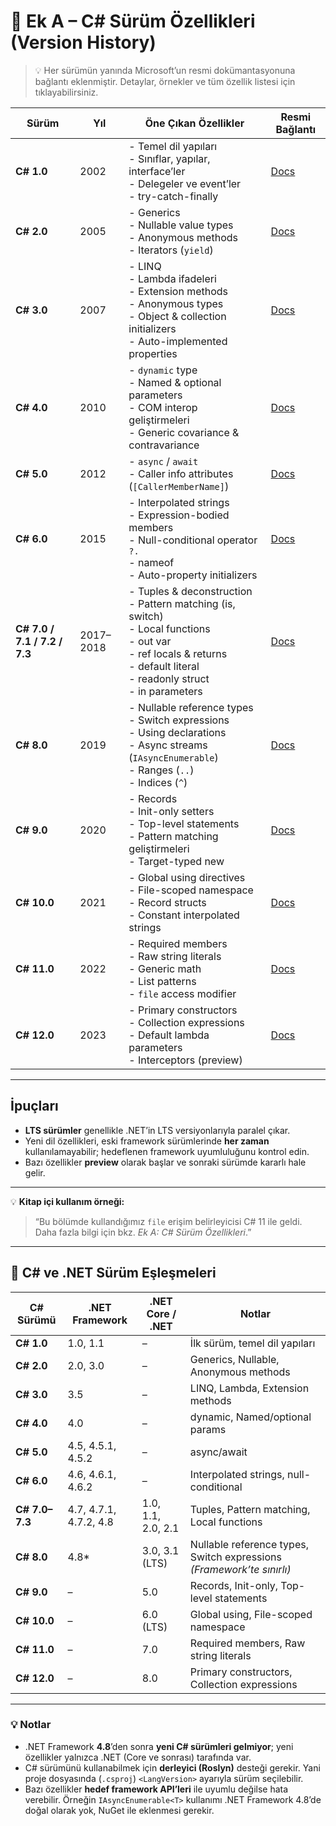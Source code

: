 # 📖 Ek A – C# Sürüm Özellikleri (Version History)

> 💡 Her sürümün yanında Microsoft’un resmi dokümantasyonuna bağlantı eklenmiştir. Detaylar, örnekler ve tüm özellik listesi için tıklayabilirsiniz.

| Sürüm                        | Yıl       | Öne Çıkan Özellikler                                                                                                                                                                  | Resmi Bağlantı                                                                                         |
| ---------------------------- | --------- | ------------------------------------------------------------------------------------------------------------------------------------------------------------------------------------- | ------------------------------------------------------------------------------------------------------ |
| **C# 1.0**                   | 2002      | - Temel dil yapıları<br>- Sınıflar, yapılar, interface’ler<br>- Delegeler ve event’ler<br>- try-catch-finally                                                                         | [Docs](https://learn.microsoft.com/en-us/dotnet/csharp/whats-new/csharp-version-history#c-version-10)  |
| **C# 2.0**                   | 2005      | - Generics<br>- Nullable value types<br>- Anonymous methods<br>- Iterators (`yield`)                                                                                                  | [Docs](https://learn.microsoft.com/en-us/dotnet/csharp/whats-new/csharp-version-history#c-version-20)  |
| **C# 3.0**                   | 2007      | - LINQ<br>- Lambda ifadeleri<br>- Extension methods<br>- Anonymous types<br>- Object & collection initializers<br>- Auto-implemented properties                                       | [Docs](https://learn.microsoft.com/en-us/dotnet/csharp/whats-new/csharp-version-history#c-version-30)  |
| **C# 4.0**                   | 2010      | - `dynamic` type<br>- Named & optional parameters<br>- COM interop geliştirmeleri<br>- Generic covariance & contravariance                                                            | [Docs](https://learn.microsoft.com/en-us/dotnet/csharp/whats-new/csharp-version-history#c-version-40)  |
| **C# 5.0**                   | 2012      | - `async` / `await`<br>- Caller info attributes (`[CallerMemberName]`)                                                                                                                | [Docs](https://learn.microsoft.com/en-us/dotnet/csharp/whats-new/csharp-version-history#c-version-50)  |
| **C# 6.0**                   | 2015      | - Interpolated strings<br>- Expression-bodied members<br>- Null-conditional operator `?.`<br>- nameof<br>- Auto-property initializers                                                 | [Docs](https://learn.microsoft.com/en-us/dotnet/csharp/whats-new/csharp-version-history#c-version-60)  |
| **C# 7.0 / 7.1 / 7.2 / 7.3** | 2017–2018 | - Tuples & deconstruction<br>- Pattern matching (is, switch)<br>- Local functions<br>- out var<br>- ref locals & returns<br>- default literal<br>- readonly struct<br>- in parameters | [Docs](https://learn.microsoft.com/en-us/dotnet/csharp/whats-new/csharp-version-history#c-version-70)  |
| **C# 8.0**                   | 2019      | - Nullable reference types<br>- Switch expressions<br>- Using declarations<br>- Async streams (`IAsyncEnumerable`)<br>- Ranges (`..`)<br>- Indices (`^`)                              | [Docs](https://learn.microsoft.com/en-us/dotnet/csharp/whats-new/csharp-version-history#c-version-80)  |
| **C# 9.0**                   | 2020      | - Records<br>- Init-only setters<br>- Top-level statements<br>- Pattern matching geliştirmeleri<br>- Target-typed new                                                                 | [Docs](https://learn.microsoft.com/en-us/dotnet/csharp/whats-new/csharp-version-history#c-version-90)  |
| **C# 10.0**                  | 2021      | - Global using directives<br>- File-scoped namespace<br>- Record structs<br>- Constant interpolated strings                                                                           | [Docs](https://learn.microsoft.com/en-us/dotnet/csharp/whats-new/csharp-version-history#c-version-100) |
| **C# 11.0**                  | 2022      | - Required members<br>- Raw string literals<br>- Generic math<br>- List patterns<br>- `file` access modifier                                                                          | [Docs](https://learn.microsoft.com/en-us/dotnet/csharp/whats-new/csharp-version-history#c-version-110) |
| **C# 12.0**                  | 2023      | - Primary constructors<br>- Collection expressions<br>- Default lambda parameters<br>- Interceptors (preview)                                                                         | [Docs](https://learn.microsoft.com/en-us/dotnet/csharp/whats-new/csharp-version-history#c-version-120) |

---

## İpuçları

* **LTS sürümler** genellikle .NET’in LTS versiyonlarıyla paralel çıkar.
* Yeni dil özellikleri, eski framework sürümlerinde **her zaman** kullanılamayabilir; hedeflenen framework uyumluluğunu kontrol edin.
* Bazı özellikler **preview** olarak başlar ve sonraki sürümde kararlı hale gelir.

---

💡 **Kitap içi kullanım örneği:**

> “Bu bölümde kullandığımız `file` erişim belirleyicisi C# 11 ile geldi. Daha fazla bilgi için bkz. *Ek A: C# Sürüm Özellikleri*.”

---

## 📌 C# ve .NET Sürüm Eşleşmeleri

| C# Sürümü      | .NET Framework         | .NET Core / .NET   | Notlar                                                                |
| -------------- | ---------------------- | ------------------ | --------------------------------------------------------------------- |
| **C# 1.0**     | 1.0, 1.1               | –                  | İlk sürüm, temel dil yapıları                                         |
| **C# 2.0**     | 2.0, 3.0               | –                  | Generics, Nullable, Anonymous methods                                 |
| **C# 3.0**     | 3.5                    | –                  | LINQ, Lambda, Extension methods                                       |
| **C# 4.0**     | 4.0                    | –                  | dynamic, Named/optional params                                        |
| **C# 5.0**     | 4.5, 4.5.1, 4.5.2      | –                  | async/await                                                           |
| **C# 6.0**     | 4.6, 4.6.1, 4.6.2      | –                  | Interpolated strings, null-conditional                                |
| **C# 7.0–7.3** | 4.7, 4.7.1, 4.7.2, 4.8 | 1.0, 1.1, 2.0, 2.1 | Tuples, Pattern matching, Local functions                             |
| **C# 8.0**     | 4.8\*                  | 3.0, 3.1 (LTS)     | Nullable reference types, Switch expressions *(Framework’te sınırlı)* |
| **C# 9.0**     | –                      | 5.0                | Records, Init-only, Top-level statements                              |
| **C# 10.0**    | –                      | 6.0 (LTS)          | Global using, File-scoped namespace                                   |
| **C# 11.0**    | –                      | 7.0                | Required members, Raw string literals                                 |
| **C# 12.0**    | –                      | 8.0                | Primary constructors, Collection expressions                          |

---

### 💡 Notlar

* .NET Framework **4.8**’den sonra **yeni C# sürümleri gelmiyor**; yeni özellikler yalnızca .NET (Core ve sonrası) tarafında var.
* C# sürümünü kullanabilmek için **derleyici (Roslyn)** desteği gerekir. Yani proje dosyasında (`.csproj`) `<LangVersion>` ayarıyla sürüm seçilebilir.
* Bazı özellikler **hedef framework API’leri** ile uyumlu değilse hata verebilir. Örneğin `IAsyncEnumerable<T>` kullanımı .NET Framework 4.8’de doğal olarak yok, NuGet ile eklenmesi gerekir.
